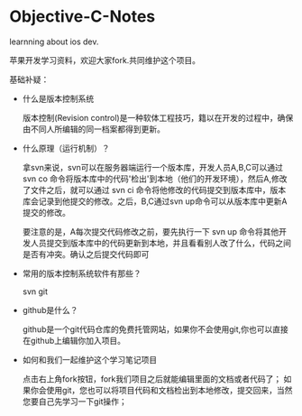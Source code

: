 Objective-C-Notes
=================

learnning about ios dev.

苹果开发学习资料，欢迎大家fork.共同维护这个项目。

基础补疑：
* 什么是版本控制系统

  版本控制(Revision control)是一种软体工程技巧，籍以在开发的过程中，确保由不同人所编辑的同一档案都得到更新。
  

* 什么原理（运行机制）？

  拿svn来说，svn可以在服务器端运行一个版本库，开发人员A,B,C可以通过 svn co 命令将版本库中的代码'检出'到本地（他们的开发环境），然后A,修改了文件之后，就可以通过 svn ci 命令将他修改的代码提交到版本库中，版本库会记录到他提交的修改。之后，B,C通过svn up命令可以从版本库中更新A提交的修改。
  
  要注意的是，A每次提交代码修改之前，要先执行一下 svn up 命令将其他开发人员提交到版本库中的代码更新到本地，并且看看别人改了什么，代码之间是否有冲突。确认之后提交代码即可

* 常用的版本控制系统软件有那些？
  
  svn   git

* github是什么？

  github是一个git代码仓库的免费托管网站，如果你不会使用git,你也可以直接在github上编辑你加入项目。
  
* 如何和我们一起维护这个学习笔记项目

  点击右上角fork按钮，fork我们项目之后就能编辑里面的文档或者代码了；
  如果你会使用git，您也可以将项目代码和文档检出到本地修改，提交回来，当然您要自己先学习一下git操作；
